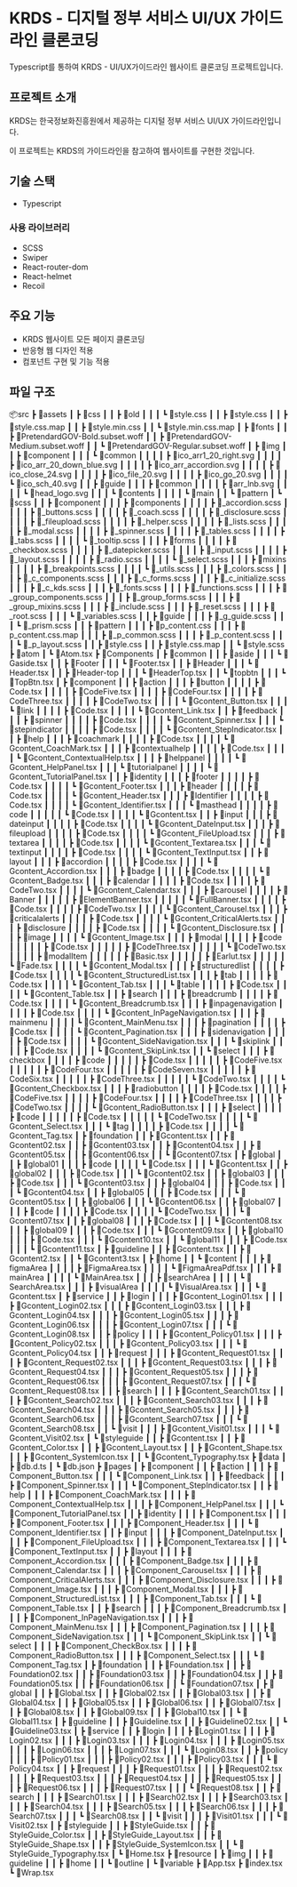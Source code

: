 # KRDS - 디지털 정부 서비스 UI/UX 가이드라인 클론코딩

Typescript를 통하여 KRDS - UI/UX가이드라인 웹사이트 클론코딩 프로젝트입니다.

## 프로젝트 소개

KRDS는 한국정보화진흥원에서 제공하는 디지털 정부 서비스 UI/UX 가이드라인입니다.

이 프로젝트는 KRDS의 가이드라인을 참고하여 웹사이트를 구현한 것입니다.

## 기술 스택

- Typescript

### 사용 라이브러리

- SCSS
- Swiper
- React-router-dom
- React-helmet
- Recoil

## 주요 기능

- KRDS 웹사이트 모든 페이지 클론코딩
- 반응형 웹 디자인 적용
- 컴포넌트 구현 및 기능 적용

## 파일 구조

📦src
┣ 📂assets
┃ ┣ 📂css
┃ ┃ ┣ 📂old
┃ ┃ ┃ ┗ 📜style.css
┃ ┃ ┣ 📜style.css
┃ ┃ ┣ 📜style.css.map
┃ ┃ ┣ 📜style.min.css
┃ ┃ ┗ 📜style.min.css.map
┃ ┣ 📂fonts
┃ ┃ ┣ 📜PretendardGOV-Bold.subset.woff
┃ ┃ ┣ 📜PretendardGOV-Medium.subset.woff
┃ ┃ ┗ 📜PretendardGOV-Regular.subset.woff
┃ ┣ 📂img
┃ ┃ ┣ 📂component
┃ ┃ ┃ ┗ 📂common
┃ ┃ ┃ ┃ ┣ 📜ico_arr1_20_right.svg
┃ ┃ ┃ ┃ ┣ 📜ico_arr_20_down_blue.svg
┃ ┃ ┃ ┃ ┣ 📜ico_arr_accordion.svg
┃ ┃ ┃ ┃ ┣ 📜ico_close_24.svg
┃ ┃ ┃ ┃ ┣ 📜ico_file_20.svg
┃ ┃ ┃ ┃ ┣ 📜ico_go_20.svg
┃ ┃ ┃ ┃ ┗ 📜ico_sch_40.svg
┃ ┃ ┣ 📂guide
┃ ┃ ┃ ┣ 📂common
┃ ┃ ┃ ┃ ┣ 📜arr_lnb.svg
┃ ┃ ┃ ┃ ┗ 📜head_logo.svg
┃ ┃ ┃ ┗ 📂contents
┃ ┃ ┃ ┃ ┗ 📂main
┃ ┃ ┗ 📂pattern
┃ ┗ 📂scss
┃ ┃ ┣ 📂component
┃ ┃ ┃ ┣ 📂components
┃ ┃ ┃ ┃ ┣ 📜_accordion.scss
┃ ┃ ┃ ┃ ┣ 📜_buttons.scss
┃ ┃ ┃ ┃ ┣ 📜_coach.scss
┃ ┃ ┃ ┃ ┣ 📜_disclosure.scss
┃ ┃ ┃ ┃ ┣ 📜_fileupload.scss
┃ ┃ ┃ ┃ ┣ 📜_helper.scss
┃ ┃ ┃ ┃ ┣ 📜_lists.scss
┃ ┃ ┃ ┃ ┣ 📜_modal.scss
┃ ┃ ┃ ┃ ┣ 📜_spinner.scss
┃ ┃ ┃ ┃ ┣ 📜_tables.scss
┃ ┃ ┃ ┃ ┣ 📜_tabs.scss
┃ ┃ ┃ ┃ ┗ 📜_tooltip.scss
┃ ┃ ┃ ┣ 📂forms
┃ ┃ ┃ ┃ ┣ 📜_checkbox.scss
┃ ┃ ┃ ┃ ┣ 📜_datepicker.scss
┃ ┃ ┃ ┃ ┣ 📜_input.scss
┃ ┃ ┃ ┃ ┣ 📜_layout.scss
┃ ┃ ┃ ┃ ┣ 📜_radio.scss
┃ ┃ ┃ ┃ ┗ 📜_select.scss
┃ ┃ ┃ ┣ 📂mixins
┃ ┃ ┃ ┃ ┣ 📜_breakpoints.scss
┃ ┃ ┃ ┃ ┗ 📜_utils.scss
┃ ┃ ┃ ┣ 📜_colors.scss
┃ ┃ ┃ ┣ 📜_c_components.scss
┃ ┃ ┃ ┣ 📜_c_forms.scss
┃ ┃ ┃ ┣ 📜_c_initialize.scss
┃ ┃ ┃ ┣ 📜_c_kds.scss
┃ ┃ ┃ ┣ 📜_fonts.scss
┃ ┃ ┃ ┣ 📜_functions.scss
┃ ┃ ┃ ┣ 📜_group_components.scss
┃ ┃ ┃ ┣ 📜_group_forms.scss
┃ ┃ ┃ ┣ 📜_group_mixins.scss
┃ ┃ ┃ ┣ 📜_include.scss
┃ ┃ ┃ ┣ 📜_reset.scss
┃ ┃ ┃ ┣ 📜_root.scss
┃ ┃ ┃ ┗ 📜_variables.scss
┃ ┃ ┣ 📂guide
┃ ┃ ┃ ┣ 📜_g_guide.scss
┃ ┃ ┃ ┗ 📜_prism.scss
┃ ┃ ┣ 📂pattern
┃ ┃ ┃ ┣ 📜p_content.css
┃ ┃ ┃ ┣ 📜p_content.css.map
┃ ┃ ┃ ┣ 📜_p_common.scss
┃ ┃ ┃ ┣ 📜_p_content.scss
┃ ┃ ┃ ┗ 📜_p_layout.scss
┃ ┃ ┣ 📜style.css
┃ ┃ ┣ 📜style.css.map
┃ ┃ ┗ 📜style.scss
┣ 📂atom
┃ ┗ 📜Atom.tsx
┣ 📂Components
┃ ┣ 📂common
┃ ┃ ┣ 📂aside
┃ ┃ ┃ ┗ 📜Gaside.tsx
┃ ┃ ┣ 📂Footer
┃ ┃ ┃ ┗ 📜Footer.tsx
┃ ┃ ┣ 📂Header
┃ ┃ ┃ ┗ 📜Header.tsx
┃ ┃ ┣ 📂Header-top
┃ ┃ ┃ ┗ 📜HeaderTop.tsx
┃ ┃ ┗ 📂topbtn
┃ ┃ ┃ ┗ 📜TopBtn.tsx
┃ ┣ 📂component
┃ ┃ ┣ 📂action
┃ ┃ ┃ ┣ 📂button
┃ ┃ ┃ ┃ ┣ 📜Code.tsx
┃ ┃ ┃ ┃ ┣ 📜CodeFive.tsx
┃ ┃ ┃ ┃ ┣ 📜CodeFour.tsx
┃ ┃ ┃ ┃ ┣ 📜CodeThree.tsx
┃ ┃ ┃ ┃ ┣ 📜CodeTwo.tsx
┃ ┃ ┃ ┃ ┗ 📜Gcontent_Button.tsx
┃ ┃ ┃ ┗ 📂link
┃ ┃ ┃ ┃ ┣ 📜Code.tsx
┃ ┃ ┃ ┃ ┗ 📜Gcontent_Link.tsx
┃ ┃ ┣ 📂feedback
┃ ┃ ┃ ┣ 📂spinner
┃ ┃ ┃ ┃ ┣ 📜Code.tsx
┃ ┃ ┃ ┃ ┗ 📜Gcontent_Spinner.tsx
┃ ┃ ┃ ┗ 📂stepindicator
┃ ┃ ┃ ┃ ┣ 📜Code.tsx
┃ ┃ ┃ ┃ ┗ 📜Gcontent_StepIndicator.tsx
┃ ┃ ┣ 📂help
┃ ┃ ┃ ┣ 📂coachmark
┃ ┃ ┃ ┃ ┣ 📜Code.tsx
┃ ┃ ┃ ┃ ┗ 📜Gcontent_CoachMark.tsx
┃ ┃ ┃ ┣ 📂contextualhelp
┃ ┃ ┃ ┃ ┣ 📜Code.tsx
┃ ┃ ┃ ┃ ┗ 📜Gcontent_ContextualHelp.tsx
┃ ┃ ┃ ┣ 📂helppanel
┃ ┃ ┃ ┃ ┗ 📜Gcontent_HelpPanel.tsx
┃ ┃ ┃ ┗ 📂tutorialpanel
┃ ┃ ┃ ┃ ┗ 📜Gcontent_TutorialPanel.tsx
┃ ┃ ┣ 📂identity
┃ ┃ ┃ ┣ 📂footer
┃ ┃ ┃ ┃ ┣ 📜Code.tsx
┃ ┃ ┃ ┃ ┗ 📜Gcontent_Footer.tsx
┃ ┃ ┃ ┣ 📂header
┃ ┃ ┃ ┃ ┣ 📜Code.tsx
┃ ┃ ┃ ┃ ┗ 📜Gcontent_Header.tsx
┃ ┃ ┃ ┣ 📂Identifier
┃ ┃ ┃ ┃ ┣ 📜Code.tsx
┃ ┃ ┃ ┃ ┗ 📜Gcontent_Identifier.tsx
┃ ┃ ┃ ┗ 📂masthead
┃ ┃ ┃ ┃ ┣ 📂code
┃ ┃ ┃ ┃ ┃ ┗ 📜Code.tsx
┃ ┃ ┃ ┃ ┗ 📜Gcontent.tsx
┃ ┃ ┣ 📂input
┃ ┃ ┃ ┣ 📂dateinput
┃ ┃ ┃ ┃ ┣ 📜Code.tsx
┃ ┃ ┃ ┃ ┗ 📜Gcontent_DateInput.tsx
┃ ┃ ┃ ┣ 📂fileupload
┃ ┃ ┃ ┃ ┣ 📜Code.tsx
┃ ┃ ┃ ┃ ┗ 📜Gcontent_FileUpload.tsx
┃ ┃ ┃ ┣ 📂textarea
┃ ┃ ┃ ┃ ┣ 📜Code.tsx
┃ ┃ ┃ ┃ ┗ 📜Gcontent_Textarea.tsx
┃ ┃ ┃ ┗ 📂textinput
┃ ┃ ┃ ┃ ┣ 📜Code.tsx
┃ ┃ ┃ ┃ ┗ 📜Gcontent_TextInput.tsx
┃ ┃ ┣ 📂layout
┃ ┃ ┃ ┣ 📂accordion
┃ ┃ ┃ ┃ ┣ 📜Code.tsx
┃ ┃ ┃ ┃ ┗ 📜Gcontent_Accordion.tsx
┃ ┃ ┃ ┣ 📂badge
┃ ┃ ┃ ┃ ┣ 📜Code.tsx
┃ ┃ ┃ ┃ ┗ 📜Gcontent_Badge.tsx
┃ ┃ ┃ ┣ 📂calendar
┃ ┃ ┃ ┃ ┣ 📜Code.tsx
┃ ┃ ┃ ┃ ┣ 📜CodeTwo.tsx
┃ ┃ ┃ ┃ ┗ 📜Gcontent_Calendar.tsx
┃ ┃ ┃ ┣ 📂carousel
┃ ┃ ┃ ┃ ┣ 📂Banner
┃ ┃ ┃ ┃ ┃ ┣ 📜ElementBanner.tsx
┃ ┃ ┃ ┃ ┃ ┗ 📜FullBanner.tsx
┃ ┃ ┃ ┃ ┣ 📜Code.tsx
┃ ┃ ┃ ┃ ┣ 📜CodeTwo.tsx
┃ ┃ ┃ ┃ ┗ 📜Gcontent_Carousel.tsx
┃ ┃ ┃ ┣ 📂criticalalerts
┃ ┃ ┃ ┃ ┣ 📜Code.tsx
┃ ┃ ┃ ┃ ┗ 📜Gcontent_CriticalAlerts.tsx
┃ ┃ ┃ ┣ 📂disclosure
┃ ┃ ┃ ┃ ┣ 📜Code.tsx
┃ ┃ ┃ ┃ ┗ 📜Gcontent_Disclosure.tsx
┃ ┃ ┃ ┣ 📂image
┃ ┃ ┃ ┃ ┗ 📜Gcontent_Image.tsx
┃ ┃ ┃ ┣ 📂modal
┃ ┃ ┃ ┃ ┣ 📂code
┃ ┃ ┃ ┃ ┃ ┣ 📜Code.tsx
┃ ┃ ┃ ┃ ┃ ┣ 📜CodeThree.tsx
┃ ┃ ┃ ┃ ┃ ┗ 📜CodeTwo.tsx
┃ ┃ ┃ ┃ ┣ 📂modalItem
┃ ┃ ┃ ┃ ┃ ┣ 📜Basic.tsx
┃ ┃ ┃ ┃ ┃ ┣ 📜Earlut.tsx
┃ ┃ ┃ ┃ ┃ ┗ 📜Fade.tsx
┃ ┃ ┃ ┃ ┗ 📜Gcontent_Modal.tsx
┃ ┃ ┃ ┣ 📂structuredlist
┃ ┃ ┃ ┃ ┣ 📜Code.tsx
┃ ┃ ┃ ┃ ┗ 📜Gcontent_StructuredList.tsx
┃ ┃ ┃ ┣ 📂tab
┃ ┃ ┃ ┃ ┣ 📜Code.tsx
┃ ┃ ┃ ┃ ┗ 📜Gcontent_Tab.tsx
┃ ┃ ┃ ┗ 📂table
┃ ┃ ┃ ┃ ┣ 📜Code.tsx
┃ ┃ ┃ ┃ ┗ 📜Gcontent_Table.tsx
┃ ┃ ┣ 📂search
┃ ┃ ┃ ┣ 📂breadcrumb
┃ ┃ ┃ ┃ ┣ 📜Code.tsx
┃ ┃ ┃ ┃ ┗ 📜Gcontent_Breadcrumb.tsx
┃ ┃ ┃ ┣ 📂inpagenavigation
┃ ┃ ┃ ┃ ┣ 📜Code.tsx
┃ ┃ ┃ ┃ ┗ 📜Gcontent_InPageNavigation.tsx
┃ ┃ ┃ ┣ 📂mainmenu
┃ ┃ ┃ ┃ ┗ 📜Gcontent_MainMenu.tsx
┃ ┃ ┃ ┣ 📂pagination
┃ ┃ ┃ ┃ ┣ 📜Code.tsx
┃ ┃ ┃ ┃ ┗ 📜Gcontent_Pagination.tsx
┃ ┃ ┃ ┣ 📂sidenavigation
┃ ┃ ┃ ┃ ┣ 📜Code.tsx
┃ ┃ ┃ ┃ ┗ 📜Gcontent_SideNavigation.tsx
┃ ┃ ┃ ┗ 📂skiplink
┃ ┃ ┃ ┃ ┣ 📜Code.tsx
┃ ┃ ┃ ┃ ┗ 📜Gcontent_SkipLink.tsx
┃ ┃ ┗ 📂select
┃ ┃ ┃ ┣ 📂checkbox
┃ ┃ ┃ ┃ ┣ 📂code
┃ ┃ ┃ ┃ ┃ ┣ 📜Code.tsx
┃ ┃ ┃ ┃ ┃ ┣ 📜CodeFive.tsx
┃ ┃ ┃ ┃ ┃ ┣ 📜CodeFour.tsx
┃ ┃ ┃ ┃ ┃ ┣ 📜CodeSeven.tsx
┃ ┃ ┃ ┃ ┃ ┣ 📜CodeSix.tsx
┃ ┃ ┃ ┃ ┃ ┣ 📜CodeThree.tsx
┃ ┃ ┃ ┃ ┃ ┗ 📜CodeTwo.tsx
┃ ┃ ┃ ┃ ┗ 📜Gcontent_Checkbox.tsx
┃ ┃ ┃ ┣ 📂radiobutton
┃ ┃ ┃ ┃ ┣ 📜Code.tsx
┃ ┃ ┃ ┃ ┣ 📜CodeFive.tsx
┃ ┃ ┃ ┃ ┣ 📜CodeFour.tsx
┃ ┃ ┃ ┃ ┣ 📜CodeThree.tsx
┃ ┃ ┃ ┃ ┣ 📜CodeTwo.tsx
┃ ┃ ┃ ┃ ┗ 📜Gcontent_RadioButton.tsx
┃ ┃ ┃ ┣ 📂select
┃ ┃ ┃ ┃ ┣ 📂code
┃ ┃ ┃ ┃ ┃ ┣ 📜Code.tsx
┃ ┃ ┃ ┃ ┃ ┗ 📜CodeTwo.tsx
┃ ┃ ┃ ┃ ┗ 📜Gcontent_Select.tsx
┃ ┃ ┃ ┗ 📂tag
┃ ┃ ┃ ┃ ┣ 📜Code.tsx
┃ ┃ ┃ ┃ ┗ 📜Gcontent_Tag.tsx
┃ ┣ 📂foundation
┃ ┃ ┣ 📜Gcontent.tsx
┃ ┃ ┣ 📜Gcontent02.tsx
┃ ┃ ┣ 📜Gcontent03.tsx
┃ ┃ ┣ 📜Gcontent04.tsx
┃ ┃ ┣ 📜Gcontent05.tsx
┃ ┃ ┣ 📜Gcontent06.tsx
┃ ┃ ┗ 📜Gcontent07.tsx
┃ ┣ 📂global
┃ ┃ ┣ 📂global01
┃ ┃ ┃ ┣ 📂code
┃ ┃ ┃ ┃ ┗ 📜Code.tsx
┃ ┃ ┃ ┗ 📜Gcontent.tsx
┃ ┃ ┣ 📂global02
┃ ┃ ┃ ┣ 📜Code.tsx
┃ ┃ ┃ ┗ 📜Gcontent02.tsx
┃ ┃ ┣ 📂global03
┃ ┃ ┃ ┣ 📜Code.tsx
┃ ┃ ┃ ┗ 📜Gcontent03.tsx
┃ ┃ ┣ 📂global04
┃ ┃ ┃ ┣ 📜Code.tsx
┃ ┃ ┃ ┗ 📜Gcontent04.tsx
┃ ┃ ┣ 📂global05
┃ ┃ ┃ ┣ 📜Code.tsx
┃ ┃ ┃ ┗ 📜Gcontent05.tsx
┃ ┃ ┣ 📂global06
┃ ┃ ┃ ┗ 📜Gcontent06.tsx
┃ ┃ ┣ 📂global07
┃ ┃ ┃ ┣ 📂code
┃ ┃ ┃ ┃ ┣ 📜Code.tsx
┃ ┃ ┃ ┃ ┗ 📜CodeTwo.tsx
┃ ┃ ┃ ┗ 📜Gcontent07.tsx
┃ ┃ ┣ 📂global08
┃ ┃ ┃ ┣ 📜Code.tsx
┃ ┃ ┃ ┗ 📜Gcontent08.tsx
┃ ┃ ┣ 📂global09
┃ ┃ ┃ ┣ 📜Code.tsx
┃ ┃ ┃ ┗ 📜Gcontent09.tsx
┃ ┃ ┣ 📂global10
┃ ┃ ┃ ┣ 📜Code.tsx
┃ ┃ ┃ ┗ 📜Gcontent10.tsx
┃ ┃ ┗ 📂global11
┃ ┃ ┃ ┣ 📜Code.tsx
┃ ┃ ┃ ┗ 📜Gcontent11.tsx
┃ ┣ 📂guideline
┃ ┃ ┣ 📜Gcontent.tsx
┃ ┃ ┣ 📜Gcontent2.tsx
┃ ┃ ┗ 📜Gcontent3.tsx
┃ ┣ 📂home
┃ ┃ ┗ 📂content
┃ ┃ ┃ ┣ 📂figmaArea
┃ ┃ ┃ ┃ ┣ 📜FigmaArea.tsx
┃ ┃ ┃ ┃ ┗ 📜FigmaAreaPdf.tsx
┃ ┃ ┃ ┣ 📂mainArea
┃ ┃ ┃ ┃ ┗ 📜MainArea.tsx
┃ ┃ ┃ ┣ 📂searchArea
┃ ┃ ┃ ┃ ┗ 📜SearchArea.tsx
┃ ┃ ┃ ┣ 📂visualArea
┃ ┃ ┃ ┃ ┗ 📜VisualArea.tsx
┃ ┃ ┃ ┗ 📜Gcontent.tsx
┃ ┣ 📂service
┃ ┃ ┣ 📂login
┃ ┃ ┃ ┣ 📜Gcontent_Login01.tsx
┃ ┃ ┃ ┣ 📜Gcontent_Login02.tsx
┃ ┃ ┃ ┣ 📜Gcontent_Login03.tsx
┃ ┃ ┃ ┣ 📜Gcontent_Login04.tsx
┃ ┃ ┃ ┣ 📜Gcontent_Login05.tsx
┃ ┃ ┃ ┣ 📜Gcontent_Login06.tsx
┃ ┃ ┃ ┣ 📜Gcontent_Login07.tsx
┃ ┃ ┃ ┗ 📜Gcontent_Login08.tsx
┃ ┃ ┣ 📂policy
┃ ┃ ┃ ┣ 📜Gcontent_Policy01.tsx
┃ ┃ ┃ ┣ 📜Gcontent_Policy02.tsx
┃ ┃ ┃ ┣ 📜Gcontent_Policy03.tsx
┃ ┃ ┃ ┗ 📜Gcontent_Policy04.tsx
┃ ┃ ┣ 📂request
┃ ┃ ┃ ┣ 📜Gcontent_Request01.tsx
┃ ┃ ┃ ┣ 📜Gcontent_Request02.tsx
┃ ┃ ┃ ┣ 📜Gcontent_Request03.tsx
┃ ┃ ┃ ┣ 📜Gcontent_Request04.tsx
┃ ┃ ┃ ┣ 📜Gcontent_Request05.tsx
┃ ┃ ┃ ┣ 📜Gcontent_Request06.tsx
┃ ┃ ┃ ┣ 📜Gcontent_Request07.tsx
┃ ┃ ┃ ┗ 📜Gcontent_Request08.tsx
┃ ┃ ┣ 📂search
┃ ┃ ┃ ┣ 📜Gcontent_Search01.tsx
┃ ┃ ┃ ┣ 📜Gcontent_Search02.tsx
┃ ┃ ┃ ┣ 📜Gcontent_Search03.tsx
┃ ┃ ┃ ┣ 📜Gcontent_Search04.tsx
┃ ┃ ┃ ┣ 📜Gcontent_Search05.tsx
┃ ┃ ┃ ┣ 📜Gcontent_Search06.tsx
┃ ┃ ┃ ┣ 📜Gcontent_Search07.tsx
┃ ┃ ┃ ┗ 📜Gcontent_Search08.tsx
┃ ┃ ┗ 📂visit
┃ ┃ ┃ ┣ 📜Gcontent_Visit01.tsx
┃ ┃ ┃ ┗ 📜Gcontent_Visit02.tsx
┃ ┗ 📂styleguide
┃ ┃ ┣ 📜Gcontent.tsx
┃ ┃ ┣ 📜Gcontent_Color.tsx
┃ ┃ ┣ 📜Gcontent_Layout.tsx
┃ ┃ ┣ 📜Gcontent_Shape.tsx
┃ ┃ ┣ 📜Gcontent_SystemIcon.tsx
┃ ┃ ┗ 📜Gcontent_Typography.tsx
┣ 📂data
┃ ┣ 📜db.d.ts
┃ ┗ 📜db.json
┣ 📂pages
┃ ┣ 📂component
┃ ┃ ┣ 📂action
┃ ┃ ┃ ┣ 📜Component_Button.tsx
┃ ┃ ┃ ┗ 📜Component_Link.tsx
┃ ┃ ┣ 📂feedback
┃ ┃ ┃ ┣ 📜Component_Spinner.tsx
┃ ┃ ┃ ┗ 📜Component_StepIndicator.tsx
┃ ┃ ┣ 📂help
┃ ┃ ┃ ┣ 📜Component_CoachMark.tsx
┃ ┃ ┃ ┣ 📜Component_ContextualHelp.tsx
┃ ┃ ┃ ┣ 📜Component_HelpPanel.tsx
┃ ┃ ┃ ┗ 📜Component_TutorialPanel.tsx
┃ ┃ ┣ 📂identity
┃ ┃ ┃ ┣ 📜Component.tsx
┃ ┃ ┃ ┣ 📜Component_Footer.tsx
┃ ┃ ┃ ┣ 📜Component_Header.tsx
┃ ┃ ┃ ┗ 📜Component_Identifier.tsx
┃ ┃ ┣ 📂input
┃ ┃ ┃ ┣ 📜Component_DateInput.tsx
┃ ┃ ┃ ┣ 📜Component_FileUpload.tsx
┃ ┃ ┃ ┣ 📜Component_Textarea.tsx
┃ ┃ ┃ ┗ 📜Component_TextInput.tsx
┃ ┃ ┣ 📂layout
┃ ┃ ┃ ┣ 📜Component_Accordion.tsx
┃ ┃ ┃ ┣ 📜Component_Badge.tsx
┃ ┃ ┃ ┣ 📜Component_Calendar.tsx
┃ ┃ ┃ ┣ 📜Component_Carousel.tsx
┃ ┃ ┃ ┣ 📜Component_CriticalAlerts.tsx
┃ ┃ ┃ ┣ 📜Component_Disclosure.tsx
┃ ┃ ┃ ┣ 📜Component_Image.tsx
┃ ┃ ┃ ┣ 📜Component_Modal.tsx
┃ ┃ ┃ ┣ 📜Component_StructuredList.tsx
┃ ┃ ┃ ┣ 📜Component_Tab.tsx
┃ ┃ ┃ ┗ 📜Component_Table.tsx
┃ ┃ ┣ 📂search
┃ ┃ ┃ ┣ 📜Component_Breadcrumb.tsx
┃ ┃ ┃ ┣ 📜Component_InPageNavigation.tsx
┃ ┃ ┃ ┣ 📜Component_MainMenu.tsx
┃ ┃ ┃ ┣ 📜Component_Pagination.tsx
┃ ┃ ┃ ┣ 📜Component_SideNavigation.tsx
┃ ┃ ┃ ┗ 📜Component_SkipLink.tsx
┃ ┃ ┗ 📂select
┃ ┃ ┃ ┣ 📜Component_CheckBox.tsx
┃ ┃ ┃ ┣ 📜Component_RadioButton.tsx
┃ ┃ ┃ ┣ 📜Component_Select.tsx
┃ ┃ ┃ ┗ 📜Component_Tag.tsx
┃ ┣ 📂foundation
┃ ┃ ┣ 📜Foundation.tsx
┃ ┃ ┣ 📜Foundation02.tsx
┃ ┃ ┣ 📜Foundation03.tsx
┃ ┃ ┣ 📜Foundation04.tsx
┃ ┃ ┣ 📜Foundation05.tsx
┃ ┃ ┣ 📜Foundation06.tsx
┃ ┃ ┗ 📜Foundation07.tsx
┃ ┣ 📂global
┃ ┃ ┣ 📜Global.tsx
┃ ┃ ┣ 📜Global02.tsx
┃ ┃ ┣ 📜Global03.tsx
┃ ┃ ┣ 📜Global04.tsx
┃ ┃ ┣ 📜Global05.tsx
┃ ┃ ┣ 📜Global06.tsx
┃ ┃ ┣ 📜Global07.tsx
┃ ┃ ┣ 📜Global08.tsx
┃ ┃ ┣ 📜Global09.tsx
┃ ┃ ┣ 📜Global10.tsx
┃ ┃ ┗ 📜Global11.tsx
┃ ┣ 📂guideline
┃ ┃ ┣ 📜Guideline.tsx
┃ ┃ ┣ 📜Guideline02.tsx
┃ ┃ ┗ 📜Guideline03.tsx
┃ ┣ 📂service
┃ ┃ ┣ 📂login
┃ ┃ ┃ ┣ 📜Login01.tsx
┃ ┃ ┃ ┣ 📜Login02.tsx
┃ ┃ ┃ ┣ 📜Login03.tsx
┃ ┃ ┃ ┣ 📜Login04.tsx
┃ ┃ ┃ ┣ 📜Login05.tsx
┃ ┃ ┃ ┣ 📜Login06.tsx
┃ ┃ ┃ ┣ 📜Login07.tsx
┃ ┃ ┃ ┗ 📜Login08.tsx
┃ ┃ ┣ 📂policy
┃ ┃ ┃ ┣ 📜Policy01.tsx
┃ ┃ ┃ ┣ 📜Policy02.tsx
┃ ┃ ┃ ┣ 📜Policy03.tsx
┃ ┃ ┃ ┗ 📜Policy04.tsx
┃ ┃ ┣ 📂request
┃ ┃ ┃ ┣ 📜Request01.tsx
┃ ┃ ┃ ┣ 📜Request02.tsx
┃ ┃ ┃ ┣ 📜Request03.tsx
┃ ┃ ┃ ┣ 📜Request04.tsx
┃ ┃ ┃ ┣ 📜Request05.tsx
┃ ┃ ┃ ┣ 📜Request06.tsx
┃ ┃ ┃ ┣ 📜Request07.tsx
┃ ┃ ┃ ┗ 📜Request08.tsx
┃ ┃ ┣ 📂search
┃ ┃ ┃ ┣ 📜Search01.tsx
┃ ┃ ┃ ┣ 📜Search02.tsx
┃ ┃ ┃ ┣ 📜Search03.tsx
┃ ┃ ┃ ┣ 📜Search04.tsx
┃ ┃ ┃ ┣ 📜Search05.tsx
┃ ┃ ┃ ┣ 📜Search06.tsx
┃ ┃ ┃ ┣ 📜Search07.tsx
┃ ┃ ┃ ┗ 📜Search08.tsx
┃ ┃ ┗ 📂visit
┃ ┃ ┃ ┣ 📜Visit01.tsx
┃ ┃ ┃ ┗ 📜Visit02.tsx
┃ ┣ 📂styleguide
┃ ┃ ┣ 📜StyleGuide.tsx
┃ ┃ ┣ 📜StyleGuide_Color.tsx
┃ ┃ ┣ 📜StyleGuide_Layout.tsx
┃ ┃ ┣ 📜StyleGuide_Shape.tsx
┃ ┃ ┣ 📜StyleGuide_SystemIcon.tsx
┃ ┃ ┗ 📜StyleGuide_Typography.tsx
┃ ┗ 📜Home.tsx
┣ 📂resource
┃ ┣ 📂img
┃ ┃ ┣ 📂guideline
┃ ┃ ┣ 📂home
┃ ┃ ┗ 📂outline
┃ ┗ 📂variable
┣ 📜App.tsx
┣ 📜index.tsx
┗ 📜Wrap.tsx
